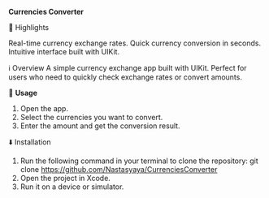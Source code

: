 **Currencies Converter**

📑 Highlights

Real-time currency exchange rates.
Quick currency conversion in seconds.
Intuitive interface built with UIKit.

ℹ️ Overview
A simple currency exchange app built with UIKit. Perfect for users who need to quickly check exchange rates or convert amounts.

🚀 **Usage**  
1. Open the app.  
2. Select the currencies you want to convert.  
3. Enter the amount and get the conversion result.
   
⬇️ Installation

1. Run the following command in your terminal to clone the repository:
git clone https://github.com/Nastasyaya/CurrenciesConverter
2. Open the project in Xcode.
3. Run it on a device or simulator.
